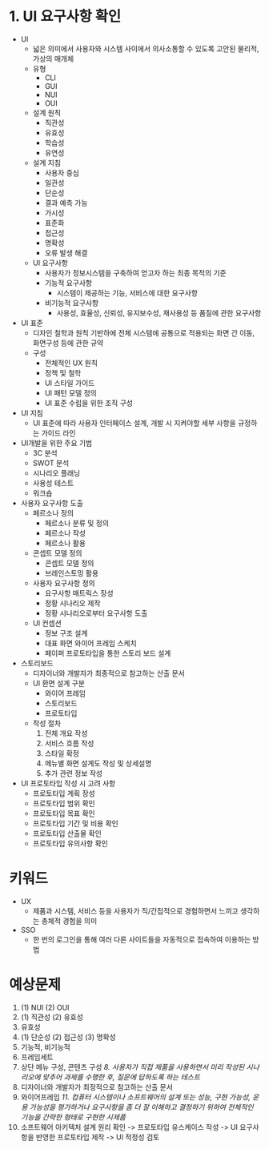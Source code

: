 # 1. UI 요구사항 확인

- UI
  - 넓은 의미에서 사용자와 시스템 사이에서 의사소통할 수 있도록 고안된 물리적, 가상의 매개체
  - 유형
    - CLI
    - GUI
    - NUI
    - OUI
  - 설계 원칙
    - 직관성
    - 유효성
    - 학습성
    - 유연성
  - 설계 지침
    - 사용자 중심
    - 일관성
    - 단순성
    - 결과 예측 가능
    - 가시성
    - 표준화
    - 접근성
    - 명확성
    - 오류 발생 해결
  - UI 요구사항
    - 사용자가 정보시스템을 구축하여 얻고자 하는 최종 목적의 기준
    - 기능적 요구사항
      - 시스템이 제공하는 기능, 서비스에 대한 요구사항
    - 비기능적 요구사항
      - 사용성, 효율성, 신뢰성, 유지보수성, 재사용성 등 품질에 관한 요구사항
- UI 표준
  - 디자인 철학과 원칙 기반하에 전체 시스템에 공통으로 적용되는 화면 간 이동, 화면구성 등에 관한 규약
  - 구성
    - 전체적인 UX 원칙
    - 정책 및 철학
    - UI 스타일 가이드
    - UI 패턴 모델 정의
    - UI 표준 수립을 위한 조직 구성
- UI 지침
  - UI 표준에 따라 사용자 인터페이스 설계, 개발 시 지켜야할 세부 사항을 규정하는 가이드 라인
- UI개발을 위한 주요 기법
  - 3C 분석
  - SWOT 분석
  - 시나리오 플래닝
  - 사용성 테스트
  - 워크숍
- 사용자 요구사항 도출
  - 페르소나 정의
    - 페르소나 분류 및 정의
    - 페르소나 작성
    - 페르소나 활용
  - 콘셉트 모델 정의
    - 콘셉트 모델 정의
    - 브레인스토밍 활용
  - 사용자 요구사항 정의
    - 요구사항 매트릭스 장성
    - 정황 시나리오 제작
    - 정황 시나리오로부터 요구사항 도출
  - UI 컨셉션
    - 정보 구조 설계
    - 대표 화면 와이어 프레임 스케치
    - 페이퍼 프로토타입을 통한 스토리 보드 설계
- 스토리보드
  - 디자이너와 개발자가 최종적으로 참고하는 산출 문서
  - UI 환면 설계 구분
    - 와이어 프레임
    - 스토리보드
    - 프로토타입
  - 작성 절차
    1. 전체 개요 작성
    2. 서비스 흐름 작성
    3. 스타일 확정
    4. 메뉴별 화면 설계도 작성 및 상세설명
    5. 추가 관련 정보 작성
- UI 프로토타입 작성 시 고려 사항
  - 프로토타입 계획 장성
  - 프로토타입 범위 확인
  - 프로토타입 목표 확인
  - 프로토타입 기간 및 비용 확인
  - 프로토타입 산출물 확인
  - 프로토타입 유의사항 확인

# 키워드
- UX
  - 제품과 시스템, 서비스 등을 사용자가 직/간접적으로 경험하면서 느끼고 생각하는 총체적 경험을 의미
- SSO
  - 한 번의 로그인을 통해 여러 다른 사이트들을 자동적으로 접속하여 이용하는 방법

# 예상문제
1. (1) NUI (2) OUI
2. (1) 직관성 (2) 유효성
3. 유효성
4. (1) 단순성 (2) 접근성 (3) 명확성
5. 기능적, 비기능적
6. 프레임세트
7. 상단 메뉴 구성, 콘텐츠 구성
*8. 사용자가 직접 제품을 사용하면서 미리 작성된 시나리오에 맞추어 과제를 수행한 후, 질문에 답하도록 하는 테스트*
9. 디자이너와 개발자가 최정적으로 참고하는 산출 문서
10. 와이어프레임
*11. 컴퓨터 시스템이나 소프트웨어의 설계 또는 성능, 구현 가능성, 운용 가능성을 평가하거나 요구사항을 좀 더 잘 이해하고 결정하기 위하여 전체적인 기능을 간략한 형태로 구현한 시제품*
12. 소프트웨어 아키텍처 설계 원리 확인 -> 프로토타입 유스케이스 작성 -> UI 요구사항을 반영한 프로토타입 제작 -> UI 적정성 검토